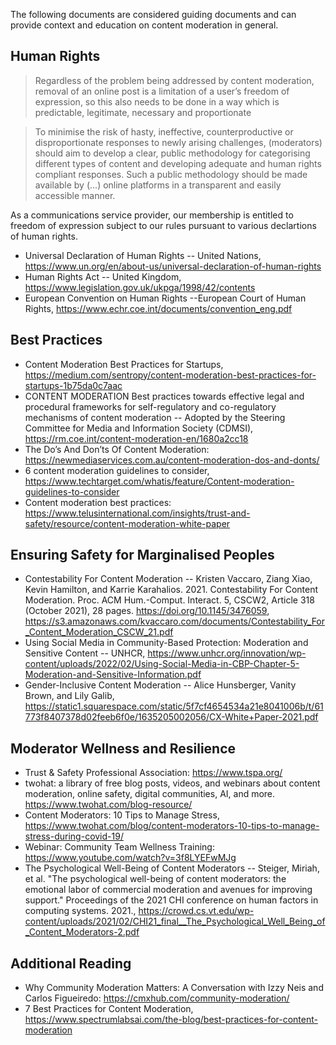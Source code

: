 The following documents are considered guiding documents and can provide context and education on content moderation in general.

## Human Rights
> Regardless of the problem being addressed by content moderation, removal of an online post is a limitation of a user’s freedom of expression, so this also needs to be done in a way which is predictable, legitimate, necessary and proportionate

> To minimise the risk of hasty, ineffective, counterproductive or disproportionate responses to newly arising challenges, (moderators) should aim to develop a clear, public methodology for categorising different types of content and developing adequate and human rights compliant responses. Such a public methodology should be made available by (...) online platforms in a transparent and easily accessible manner.

As a communications service provider, our membership is entitled to freedom of expression subject to our rules pursuant to various declartions of human rights.

 - Universal Declaration of Human Rights -- United Nations, https://www.un.org/en/about-us/universal-declaration-of-human-rights
 - Human Rights Act -- United Kingdom, https://www.legislation.gov.uk/ukpga/1998/42/contents
 - European Convention on Human Rights --European Court of Human Rights, https://www.echr.coe.int/documents/convention_eng.pdf

## Best Practices
 - Content Moderation Best Practices for Startups, https://medium.com/sentropy/content-moderation-best-practices-for-startups-1b75da0c7aac
 - CONTENT MODERATION Best practices towards effective legal and procedural frameworks for self-regulatory and co-regulatory mechanisms of content moderation -- Adopted by the Steering Committee for Media and Information Society (CDMSI), https://rm.coe.int/content-moderation-en/1680a2cc18
 - The Do’s And Don’ts Of Content Moderation: https://newmediaservices.com.au/content-moderation-dos-and-donts/
 - 6 content moderation guidelines to consider, https://www.techtarget.com/whatis/feature/Content-moderation-guidelines-to-consider
 - Content moderation best practices: https://www.telusinternational.com/insights/trust-and-safety/resource/content-moderation-white-paper

## Ensuring Safety for Marginalised Peoples
 - Contestability For Content Moderation -- Kristen Vaccaro, Ziang Xiao, Kevin Hamilton, and Karrie Karahalios. 2021. Contestability For Content
Moderation. Proc. ACM Hum.-Comput. Interact. 5, CSCW2, Article 318 (October 2021), 28 pages. https://doi.org/10.1145/3476059,  https://s3.amazonaws.com/kvaccaro.com/documents/Contestability_For_Content_Moderation_CSCW_21.pdf
 - Using Social Media in Community-Based Protection: Moderation and Sensitive Content -- UNHCR, https://www.unhcr.org/innovation/wp-content/uploads/2022/02/Using-Social-Media-in-CBP-Chapter-5-Moderation-and-Sensitive-Information.pdf
 - Gender-Inclusive Content Moderation -- Alice Hunsberger, Vanity Brown, and Lily Galib, https://static1.squarespace.com/static/5f7cf4654534a21e8041006b/t/61773f8407378d02feeb6f0e/1635205002056/CX-White+Paper-2021.pdf

## Moderator Wellness and Resilience
 - Trust & Safety Professional Association: https://www.tspa.org/
 - twohat: a library of free blog posts, videos, and webinars about content moderation, online safety, digital communities, AI, and more. https://www.twohat.com/blog-resource/
 - Content Moderators: 10 Tips to Manage Stress, https://www.twohat.com/blog/content-moderators-10-tips-to-manage-stress-during-covid-19/
 - Webinar: Community Team Wellness Training: https://www.youtube.com/watch?v=3f8LYEFwMJg
 - The Psychological Well-Being of Content Moderators -- Steiger, Miriah, et al. "The psychological well-being of content moderators: the emotional labor of commercial moderation and avenues for improving support." Proceedings of the 2021 CHI conference on human factors in computing systems. 2021., https://crowd.cs.vt.edu/wp-content/uploads/2021/02/CHI21_final__The_Psychological_Well_Being_of_Content_Moderators-2.pdf

## Additional Reading
 - Why Community Moderation Matters: A Conversation with Izzy Neis and Carlos Figueiredo: https://cmxhub.com/community-moderation/
 - 7 Best Practices for Content Moderation, https://www.spectrumlabsai.com/the-blog/best-practices-for-content-moderation
